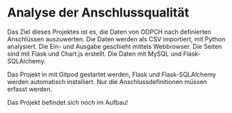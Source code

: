 # Analyse der Anschlussqualität

Das Ziel dieses Projektes ist es, die Daten von ODPCH nach definierten Anschlüssen auszuwerten. Die Daten werden als CSV importiert, mit Python analysiert.
Die Ein- und Ausgabe geschieht mittels Webbrowser. Die Seiten sind mit Flask und Chart.js erstellt. Die Daten mit MySQL und Flask-SQLAlchemy.

Das Projekt in mit Gitpod gestartet werden, Flask und Flask-SQLAlchemy werden automatisch installiert. Nur die Anschlussdefinitionen müssen erfasst werden.

Das Projekt befindet sich noch im Aufbau!
